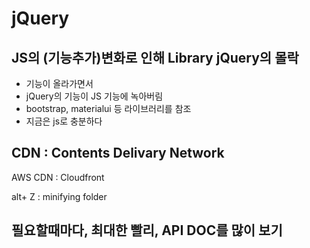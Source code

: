 # jQuery

## JS의 (기능추가)변화로 인해 Library jQuery의 몰락
- 기능이 올라가면서
- jQuery의 기능이 JS 기능에 녹아버림
- bootstrap, materialui 등 라이브러리를 참조
- 지금은 js로 충분하다


## CDN : Contents Delivary Network

AWS CDN : Cloudfront

alt+ Z : minifying folder

## 필요할때마다, 최대한 빨리, API DOC를 많이 보기
